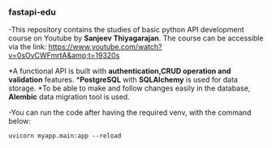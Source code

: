 ### fastapi-edu
-This repository contains the studies of basic python API development course on Youtube by **Sanjeev Thiyagarajan**. The course can be accessible via the link: https://www.youtube.com/watch?v=0sOvCWFmrtA&amp;t=19320s

*A functional API is built with **authentication,CRUD operation and validation** features.
***PostgreSQL** with **SQLAlchemy** is used for data storage. 
*To be able to make and follow changes easily in the database, **Alembic** data migration tool is used.

-You can run the code after having the required venv, with the command below:

```
uvicorn myapp.main:app --reload 
```

